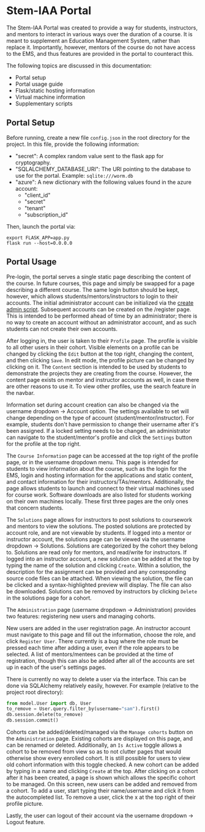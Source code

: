 # Stem-IAA Portal

The Stem-IAA Portal was created to provide a way for students, instructors, and mentors to interact in various ways over the duration of a course. It is meant to supplement an Education Management System, rather than replace it. Importantly, however, mentors of the course do not have access to the EMS, and thus features are provided in the portal to counteract this.

The following topics are discussed in this documentation:

- Portal setup
- Portal usage guide
- Flask/static hosting information
- Virtual machine information
- Supplementary scripts


## Portal Setup

Before running, create a new file `config.json` in the root directory for the project. In this file, provide the following information:

- "secret": A complex random value sent to the flask app for cryptography.
- "SQLALCHEMY_DATABASE_URI": The URI pointing to the database to use for the portal. Example: `sqlite:///worm.db`
- "azure": A new dictionary with the following values found in the azure account:
    - "client_id"
    - "secret"
    - "tenant"
    - "subscription_id"

Then, launch the portal via:
```
export FLASK_APP=app.py
flask run --host=0.0.0.0
```

## Portal Usage

Pre-login, the portal serves a single static page describing the content of the course. In future courses, this page and simply be swapped for a page describing a different course. The same login button should be kept, however, which allows students/mentors/instructors to login to their accounts. The initial administrator account can be initialized via the [create admin script](util/create_admin.py). Subsequent accounts can be created on the /register page. This is intended to be performed ahead of time by an administrator; there is no way to create an account without an administrator account, and as such students can not create their own accounts.

After logging in, the user is taken to their `Profile` page. The profile is visible to all other users in their cohort. Visible elements on a profile can be changed by clicking the `Edit` button at the top right, changing the content, and then clicking `Save`. In edit mode, the profile picture can be changed by clicking on it. The `Content` section is intended to be used by students to demonstrate the projects they are creating from the course. However, the content page exists on mentor and instructor accounts as well, in case there are other reasons to use it. To view other profiles, use the search feature in the navbar.

Information set during account creation can also be changed via the username dropdown -> Account option. The settings available to set will change depending on the type of account (student/mentor/instructor). For example, students don't have permission to change their username after it's been assigned. If a locked setting needs to be changed, an administrator can navigate to the student/mentor's profile and click the `Settings` button for the profile at the top right.
 
 The `Course Information` page can be accessed at the top right of the profile page, or in the username dropdown menu. This page is intended for students to view information about the course, such as the login for the EMS, login and hosting information for the applications and static content, and contact information for their instructors/TAs/mentors. Additionally, the page allows students to launch and connect to their virtual machines used for course work. Software downloads are also listed for students working on their own machines locally. These first three pages are the only ones that concern students.
 
 The `Solutions` page allows for instructors to post solutions to coursework and mentors to view the solutions. The posted solutions are protected by account role, and are not viewable by students. If logged into a mentor or instructor account, the solutions page can be viewed via the username dropdown -> Solutions. Solutions are categorized by the cohort they belong to. Solutions are read only for mentors, and read/write for instructors. If logged into an instructor account, a new solution can be added at the top by typing the name of the solution and clicking `Create`. Within a solution, the description for the assignment can be provided and any corresponding source code files can be attached. When viewing the solution, the file can be clicked and a syntax-highlighted preview will display. The file can also be downloaded. Solutions can be removed by instructors by clicking `Delete` in the solutions page for a cohort.
 
 The `Administration` page (username dropdown -> Administration) provides two features: registering new users and managing cohorts.
 
 New users are added in the user registration page. An instructor account must navigate to this page and fill out the information, choose the role, and click `Register User`. There currently is a bug where the role must be pressed each time after adding a user, even if the role appears to be selected. A list of mentors/mentees can be provided at the time of registration, though this can also be added after all of the accounts are set up in each of the user's settings pages.
 
 There is currently no way to delete a user via the interface. This can be done via SQLAlchemy relatively easily, however. For example (relative to the project root directory):
 
 ```python
from model.User import db, User
to_remove = User.query.filter_by(username="sam").first()
db.session.delete(to_remove)
db.session.commit()
```
 
 Cohorts can be added/deleted/managed via the `Manage cohorts` button on the `Administration` page. Existing cohorts are displayed on this page, and can be renamed or deleted. Additionally, an `Is Active` toggle allows a cohort to be removed from view so as to not clutter pages that would otherwise show every enrolled cohort. It is still possible for users to view old cohort information with this toggle checked. A new cohort can be added by typing in a name and clicking `Create` at the top. After clicking on a cohort after it has been created, a page is shown which allows the specific cohort to be managed. On this screen, new users can be added and removed from a cohort. To add a user, start typing their name/username and click it from the autocompleted list. To remove a user, click the x at the top right of their profile picture.
 
 Lastly, the user can logout of their account via the username dropdown -> Logout feature.
 
 
 